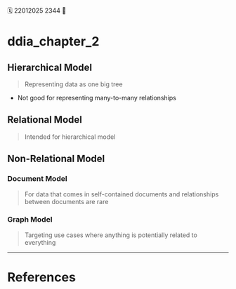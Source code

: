 🗓️ 22012025 2344
📎

# ddia_chapter_2

## Hierarchical Model

> Representing data as one big tree

- Not good for representing many-to-many relationships

## Relational Model

> Intended for hierarchical model




## Non-Relational Model
### Document Model

> For data that comes in self-contained documents and relationships between documents are rare

### Graph Model

> Targeting use cases where anything is potentially related to everything

---

# References
